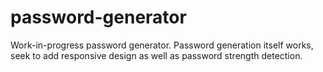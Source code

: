 # password-generator
Work-in-progress password generator. Password generation itself works, seek to add responsive design as well as password strength detection.
